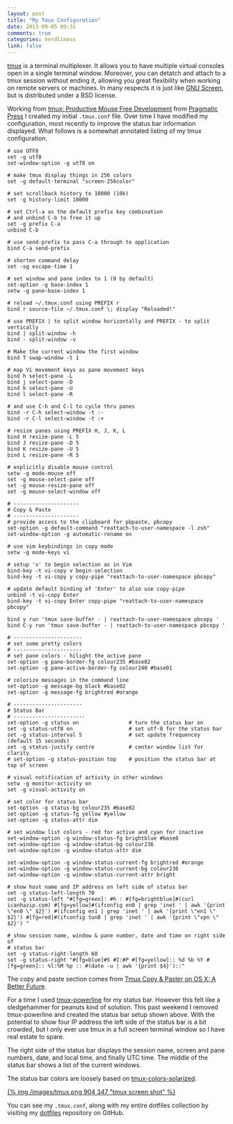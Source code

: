 ```yaml
---
layout: post
title: "My Tmux Configuration"
date: 2013-09-05 09:31
comments: true
categories: nerdliness
link: false
---
```

[tmux](http://tmux.sourceforge.net "tmux") is a terminal multiplexer. It allows you to have multiple virtual consoles open in a single terminal window. Moreover, you can detatch and attach to a tmux session without ending it, allowing you great flexibility when working on remote servers or machines. In many respects it is just like [GNU Screen](http://www.gnu.org/software/screen "GNU Screen"), but is distributed under a BSD license.

Working from [tmux: Productive Mouse Free Development](http://pragprog.com/book/bhtmux/tmux "tmux: Productive Mouse Free Development") from [Pragmatic Press](http://pragprog.com "Pragmatic Press") I created my initial `.tmux.conf` file. Over time I have modified my configuration, most recently to improve the status bar information displayed. What follows is a somewhat annotated listing of my tmux configuration.

    # use UTF8
    set -g utf8
    set-window-option -g utf8 on

    # make tmux display things in 256 colors
    set -g default-terminal "screen-256color"

    # set scrollback history to 10000 (10k)
    set -g history-limit 10000

    # set Ctrl-a as the default prefix key combination
    # and unbind C-b to free it up
    set -g prefix C-a
    unbind C-b

    # use send-prefix to pass C-a through to application
    bind C-a send-prefix

    # shorten command delay
    set -sg escape-time 1

    # set window and pane index to 1 (0 by default)
    set-option -g base-index 1
    setw -g pane-base-index 1

    # reload ~/.tmux.conf using PREFIX r
    bind r source-file ~/.tmux.conf \; display "Reloaded!"

    # use PREFIX | to split window horizontally and PREFIX - to split vertically
    bind | split-window -h
    bind - split-window -v

    # Make the current window the first window
    bind T swap-window -t 1

    # map Vi movement keys as pane movement keys
    bind h select-pane -L
    bind j select-pane -D
    bind k select-pane -U
    bind l select-pane -R

    # and use C-h and C-l to cycle thru panes
    bind -r C-h select-window -t :-
    bind -r C-l select-window -t :+

    # resize panes using PREFIX H, J, K, L
    bind H resize-pane -L 5
    bind J resize-pane -D 5
    bind K resize-pane -U 5
    bind L resize-pane -R 5

    # explicitly disable mouse control
    setw -g mode-mouse off
    set -g mouse-select-pane off
    set -g mouse-resize-pane off
    set -g mouse-select-window off

    # ---------------------
    # Copy & Paste
    # ---------------------
    # provide access to the clipboard for pbpaste, pbcopy
    set-option -g default-command "reattach-to-user-namespace -l zsh"
    set-window-option -g automatic-rename on

    # use vim keybindings in copy mode
    setw -g mode-keys vi

    # setup 'v' to begin selection as in Vim
    bind-key -t vi-copy v begin-selection
    bind-key -t vi-copy y copy-pipe "reattach-to-user-namespace pbcopy"

    # update default binding of 'Enter' to also use copy-pipe
    unbind -t vi-copy Enter
    bind-key -t vi-copy Enter copy-pipe "reattach-to-user-namespace pbcopy"

    bind y run 'tmux save-buffer - | reattach-to-user-namespace pbcopy '
    bind C-y run 'tmux save-buffer - | reattach-to-user-namespace pbcopy '

    # ----------------------
    # set some pretty colors
    # ----------------------
    # set pane colors - hilight the active pane
    set-option -g pane-border-fg colour235 #base02
    set-option -g pane-active-border-fg colour240 #base01

    # colorize messages in the command line
    set-option -g message-bg black #base02
    set-option -g message-fg brightred #orange

    # ----------------------
    # Status Bar
    # -----------------------
    set-option -g status on                # turn the status bar on
    set -g status-utf8 on                  # set utf-8 for the status bar
    set -g status-interval 5               # set update frequencey (default 15 seconds)
    set -g status-justify centre           # center window list for clarity
    # set-option -g status-position top    # position the status bar at top of screen

    # visual notification of activity in other windows
    setw -g monitor-activity on
    set -g visual-activity on

    # set color for status bar
    set-option -g status-bg colour235 #base02
    set-option -g status-fg yellow #yellow
    set-option -g status-attr dim 

    # set window list colors - red for active and cyan for inactive
    set-window-option -g window-status-fg brightblue #base0
    set-window-option -g window-status-bg colour236 
    set-window-option -g window-status-attr dim

    set-window-option -g window-status-current-fg brightred #orange
    set-window-option -g window-status-current-bg colour236 
    set-window-option -g window-status-current-attr bright

    # show host name and IP address on left side of status bar
    set -g status-left-length 70
    set -g status-left "#[fg=green]: #h : #[fg=brightblue]#(curl icanhazip.com) #[fg=yellow]#(ifconfig en0 | grep 'inet ' | awk '{print \"en0 \" $2}') #(ifconfig en1 | grep 'inet ' | awk '{print \"en1 \" $2}') #[fg=red]#(ifconfig tun0 | grep 'inet ' | awk '{print \"vpn \" $2}') "

    # show session name, window & pane number, date and time on right side of
    # status bar
    set -g status-right-length 60
    set -g status-right "#[fg=blue]#S #I:#P #[fg=yellow]:: %d %b %Y #[fg=green]:: %l:%M %p :: #(date -u | awk '{print $4}')::"

The copy and paste section comes from [Tmux Copy & Paster on OS X: A Better Future](http://robots.thoughtbot.com/post/55885045171/tmux-copy-paste-on-os-x-a-better-future "Tmux Copy & Paster on OS X: A Better Future"). 

For a time I used [tmux-powerline](https://github.com/erikw/tmux-powerline "tmux-powerline") for my status bar. However this felt like a sledgehammer for peanuts kind of solution. This past weekend I removed tmux-powerline and created the status bar setup shown above. With the potential to show four IP address the left side of the status bar is a bit crowded, but I only ever use tmux in a full screen terminal window so I have real estate to spare.

The right side of the status bar displays the session name, screen and pane numbers, date, and local time, and finally UTC time. The middle of the status bar shows a list of the current windows. 

The status bar colors are loosely based on [tmux-colors-solarized](https://github.com/seebi/tmux-colors-solarized "tmux-colors-solarized").

[{% img  /images/tmux.png 904 347 "tmux screen shot" %}](http://zanshin.net/images/tmux.png "tmux screen shot")

You can see my `.tmux.conf`, along with my entire dotfiles collection by visiting my [dotfiles](https://github.com/zanshin/dotfiles "dotfiles") repository on GitHub.
